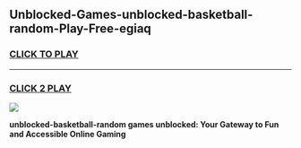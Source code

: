 
## Unblocked-Games-unblocked-basketball-random-Play-Free-egiaq
<h3>
<a href="https://premium76.site?title=unblocked-basketball-random&ref=10A">CLICK TO PLAY</a></h3>
<hr>

<h3>
<a href="https://premium76.site?title=unblocked-basketball-random&ref=10A">CLICK 2 PLAY</a>
  
</h3>

<a href="https://premium76.site?title=unblocked-basketball-random&ref=10A"><img src="https://clearcache.store/games.png"></a>


**unblocked-basketball-random games unblocked: Your Gateway to Fun and Accessible Online Gaming**
